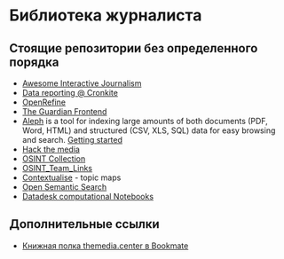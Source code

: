 # Библиотека журналиста

## Стоящие репозитории без определенного порядка

- [Awesome Interactive Journalism](https://github.com/wbkd/awesome-interactive-journalism)
- [Data reporting @ Cronkite](https://cronkitedata.github.io/cronkite-docs/)
- [OpenRefine](https://github.com/OpenRefine/OpenRefine)
- [The Guardian Frontend](https://github.com/guardian/frontend)
- [Aleph](https://github.com/alephdata/aleph) is a tool for indexing large amounts of both documents (PDF, Word, HTML) and structured (CSV, XLS, SQL) data for easy browsing and search. [Getting started](https://docs.alephdata.org/guide/getting-started)
- [Hack the media](https://github.com/nemild/hack-the-media)
- [OSINT Collection](https://github.com/Ph055a/OSINT_Collection)
- [OSINT_Team_Links](https://github.com/IVMachiavelli/OSINT_Team_Links)
- [Contextualise](https://github.com/brettkromkamp/contextualise) - topic maps
- [Open Semantic Search](https://github.com/opensemanticsearch/open-semantic-search)
- [Datadesk computational Notebooks](https://github.com/datadesk/notebooks)

## Дополнительные ссылки
- [Книжная полка themedia.center в Bookmate](https://ru.bookmate.com/bookshelves/wOXgbsWk)

